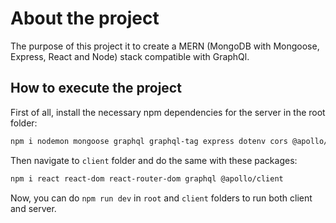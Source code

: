 # About the project

The purpose of this project it to create a MERN (MongoDB with Mongoose, Express, React and Node) stack compatible with GraphQl.

## How to execute the project

First of all, install the necessary npm dependencies for the server in the root folder:

```bash
npm i nodemon mongoose graphql graphql-tag express dotenv cors @apollo/server
```
Then navigate to `client` folder and do the same with these packages:

```bash
npm i react react-dom react-router-dom graphql @apollo/client
```

Now, you can do `npm run dev` in `root` and `client` folders to run both client and server.
